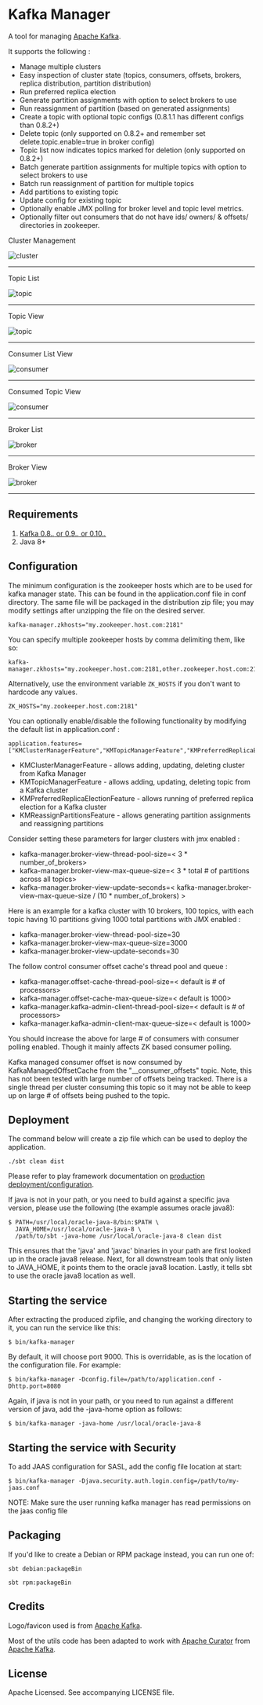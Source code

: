 Kafka Manager
=============

A tool for managing [Apache Kafka](http://kafka.apache.org).

It supports the following :

 - Manage multiple clusters
 - Easy inspection of cluster state (topics, consumers, offsets, brokers, replica distribution, partition distribution)
 - Run preferred replica election
 - Generate partition assignments with option to select brokers to use
 - Run reassignment of partition (based on generated assignments)
 - Create a topic with optional topic configs (0.8.1.1 has different configs than 0.8.2+)
 - Delete topic (only supported on 0.8.2+ and remember set delete.topic.enable=true in broker config)
 - Topic list now indicates topics marked for deletion (only supported on 0.8.2+)
 - Batch generate partition assignments for multiple topics with option to select brokers to use
 - Batch run reassignment of partition for multiple topics
 - Add partitions to existing topic
 - Update config for existing topic
 - Optionally enable JMX polling for broker level and topic level metrics.
 - Optionally filter out consumers that do not have ids/ owners/ & offsets/ directories in zookeeper.

Cluster Management

![cluster](/img/cluster.png)

***

Topic List

![topic](/img/topic-list.png)

***

Topic View

![topic](/img/topic.png)

***

Consumer List View

![consumer](/img/consumer-list.png)

***

Consumed Topic View

![consumer](/img/consumed-topic.png)

***

Broker List

![broker](/img/broker-list.png)

***

Broker View

![broker](/img/broker.png)

***

Requirements
------------

1. [Kafka 0.8.*.* or 0.9.*.* or 0.10.*.*](http://kafka.apache.org/downloads.html)
2. Java 8+

Configuration
-------------

The minimum configuration is the zookeeper hosts which are to be used for kafka manager state.
This can be found in the application.conf file in conf directory.  The same file will be packaged
in the distribution zip file; you may modify settings after unzipping the file on the desired server.

    kafka-manager.zkhosts="my.zookeeper.host.com:2181"

You can specify multiple zookeeper hosts by comma delimiting them, like so:

    kafka-manager.zkhosts="my.zookeeper.host.com:2181,other.zookeeper.host.com:2181"

Alternatively, use the environment variable `ZK_HOSTS` if you don't want to hardcode any values.

    ZK_HOSTS="my.zookeeper.host.com:2181"

You can optionally enable/disable the following functionality by modifying the default list in application.conf :

    application.features=["KMClusterManagerFeature","KMTopicManagerFeature","KMPreferredReplicaElectionFeature","KMReassignPartitionsFeature"]

 - KMClusterManagerFeature - allows adding, updating, deleting cluster from Kafka Manager
 - KMTopicManagerFeature - allows adding, updating, deleting topic from a Kafka cluster
 - KMPreferredReplicaElectionFeature - allows running of preferred replica election for a Kafka cluster
 - KMReassignPartitionsFeature - allows generating partition assignments and reassigning partitions

Consider setting these parameters for larger clusters with jmx enabled :

 - kafka-manager.broker-view-thread-pool-size=< 3 * number_of_brokers>
 - kafka-manager.broker-view-max-queue-size=< 3 * total # of partitions across all topics>
 - kafka-manager.broker-view-update-seconds=< kafka-manager.broker-view-max-queue-size / (10 * number_of_brokers) >

Here is an example for a kafka cluster with 10 brokers, 100 topics, with each topic having 10 partitions giving 1000 total partitions with JMX enabled :

 - kafka-manager.broker-view-thread-pool-size=30
 - kafka-manager.broker-view-max-queue-size=3000
 - kafka-manager.broker-view-update-seconds=30

The follow control consumer offset cache's thread pool and queue :

 - kafka-manager.offset-cache-thread-pool-size=< default is # of processors>
 - kafka-manager.offset-cache-max-queue-size=< default is 1000>
 - kafka-manager.kafka-admin-client-thread-pool-size=< default is # of processors>
 - kafka-manager.kafka-admin-client-max-queue-size=< default is 1000>

You should increase the above for large # of consumers with consumer polling enabled.  Though it mainly affects ZK based consumer polling.

Kafka managed consumer offset is now consumed by KafkaManagedOffsetCache from the "__consumer_offsets" topic.  Note, this has not been tested with large number of offsets being tracked.  There is a single thread per cluster consuming this topic so it may not be able to keep up on large # of offsets being pushed to the topic.

Deployment
----------

The command below will create a zip file which can be used to deploy the application.

    ./sbt clean dist

Please refer to play framework documentation on [production deployment/configuration](https://www.playframework.com/documentation/2.4.x/ProductionConfiguration).

If java is not in your path, or you need to build against a specific java version,
please use the following (the example assumes oracle java8):

    $ PATH=/usr/local/oracle-java-8/bin:$PATH \
      JAVA_HOME=/usr/local/oracle-java-8 \
      /path/to/sbt -java-home /usr/local/oracle-java-8 clean dist

This ensures that the 'java' and 'javac' binaries in your path are first looked up in the
oracle java8 release. Next, for all downstream tools that only listen to JAVA_HOME, it points
them to the oracle java8 location. Lastly, it tells sbt to use the oracle java8 location as
well.

Starting the service
--------------------

After extracting the produced zipfile, and changing the working directory to it, you can
run the service like this:

    $ bin/kafka-manager

By default, it will choose port 9000. This is overridable, as is the location of the
configuration file. For example:

    $ bin/kafka-manager -Dconfig.file=/path/to/application.conf -Dhttp.port=8080

Again, if java is not in your path, or you need to run against a different version of java,
add the -java-home option as follows:

    $ bin/kafka-manager -java-home /usr/local/oracle-java-8

Starting the service with Security
----------------------------------

To add JAAS configuration for SASL, add the config file location at start:

    $ bin/kafka-manager -Djava.security.auth.login.config=/path/to/my-jaas.conf

NOTE: Make sure the user running kafka manager has read permissions on the jaas config file


Packaging
---------

If you'd like to create a Debian or RPM package instead, you can run one of:

    sbt debian:packageBin

    sbt rpm:packageBin

Credits
-------

Logo/favicon used is from [Apache Kafka](http://kafka.apache.org).

Most of the utils code has been adapted to work with [Apache Curator](http://curator.apache.org) from [Apache Kafka](http://kafka.apache.org).


License
-------

Apache Licensed. See accompanying LICENSE file.
